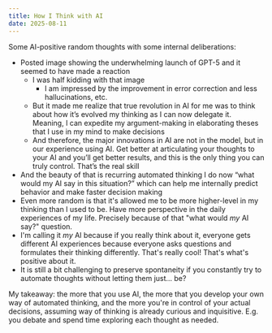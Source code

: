 ```yaml
---
title: How I Think with AI
date: 2025-08-11
---
```


Some AI-positive random thoughts with some internal deliberations:
- Posted image showing the underwhelming launch of GPT-5 and it seemed to have made a reaction
  - I was half kidding with that image 
    - I am impressed by the improvement in error correction and less hallucinations, etc.
  - But it made me realize that true revolution in AI for me was to think about how it’s evolved my thinking as I can now delegate it. Meaning, I can expedite my argument-making in elaborating theses that I use in my mind to make decisions
  - And therefore, the major innovations in AI are not in the model, but in our experience using AI. Get better at articulating your thoughts to your AI and you’ll get better results, and this is the only thing you can truly control. That’s the real skill
- And the beauty of that is recurring automated thinking I do now “what would my AI say in this situation?” which can help me internally predict behavior and make faster decision making
- Even more random is that it's allowed me to be more higher-level in my thinking than I used to be. Have more perspective in the daily experiences of my life. Precisely because of that "what would _my_ AI say?" question.
- I'm calling it _my_ AI because if you really think about it, everyone gets different AI experiences because everyone asks questions and formulates their thinking differently. That's really cool! That's what's positive about it.
- It is still a bit challenging to preserve spontaneity if you constantly try to automate thoughts without letting them just… be?

My takeaway: the more that you use AI, the more that you develop your own way of automated thinking, and the more you're in control of your actual decisions, assuming way of thinking is already curious and inquisitive. E.g. you debate and spend time exploring each thought as needed.

